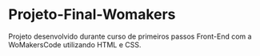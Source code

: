 # Projeto-Final-Womakers
Projeto desenvolvido durante curso de primeiros passos Front-End com a WoMakersCode utilizando HTML e CSS.
